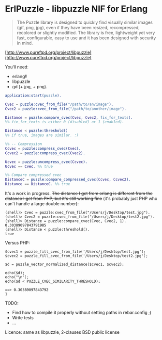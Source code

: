 # ErlPuzzle - libpuzzle NIF for Erlang

> The Puzzle library is designed to quickly find visually similar images (gif, png, jpg), even if they have been resized, recompressed, recolored or slightly modified. The library is free, lightweight yet very fast, configurable, easy to use and it has been designed with security in mind.

[http://www.pureftpd.org/project/libpuzzle](http://www.pureftpd.org/project/libpuzzle)

You'll need:

* erlang!!
* libpuzzle
* gd (+ jpg, + png).

```erlang
application:start(puzzle).

Cvec = puzzle:cvec_from_file("/path/to/an/image").
Cvec2 = puzzle:cvec_from_file("/path/to/another/image").

Distance = puzzle:compare_cvec(Cvec, Cvec2, fix_for_texts).
%% fix_for_texts is either 0 (disabled) or 1 (enabled).

Distance < puzzle:threshold()
%% if true, images are similar. :)

%% -- Compression
Ccvec = puzzle:compress_cvec(Cvec).
Ccvec2 = puzzle:compress_cvec(Cvec2).

Ucvec = puzzle:uncompress_cvec(Ccvec).
Ucvec == Cvec. %% true

%% Compare compressed cvec
DistanceC = puzzle:compare_compressed_cvec(Ccvec, Ccvec2).
Distance == DistanceC. %% true

```

It's a work in progress. <del>The distance I get from erlang is different from the distance I get from PHP, but it's still
working fine</del> (it's probably just PHP who can't handle a large double number):

```
(shell)> Cvec = puzzle:cvec_from_file("/Users/j/Desktop/test.jpg").
(shell)> Cvec2 = puzzle:cvec_from_file("/Users/j/Desktop/test2.jpg").
(shell)> Distance = puzzle:compare_cvec(Cvec, Cvec2, 1).
0.30389097843791985
(shell)> Distance < puzzle:threshold().
true
```

Versus PHP:

```
$cvec1 = puzzle_fill_cvec_from_file('/Users/j/Desktop/test.jpg');
$cvec2 = puzzle_fill_cvec_from_file('/Users/j/Desktop/test2.jpg');

$d = puzzle_vector_normalized_distance($cvec1, $cvec2);

echo($d);
echo("\n");
echo($d < PUZZLE_CVEC_SIMILARITY_THRESHOLD);

==> 0.30389097843792
1
```

TODO:
* Find how to compile it properly without setting paths in rebar.config ;)
* Write tests
* ...

Licence: same as libpuzzle, 2-clauses BSD public license

